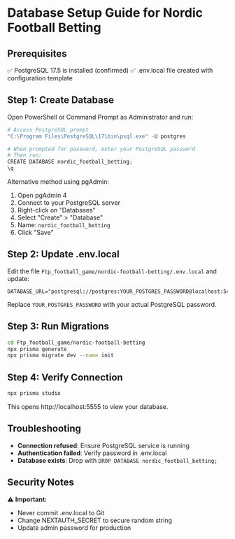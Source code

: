 # Database Setup Guide for Nordic Football Betting

## Prerequisites
✅ PostgreSQL 17.5 is installed (confirmed)
✅ .env.local file created with configuration template

## Step 1: Create Database

Open PowerShell or Command Prompt as Administrator and run:

```powershell
# Access PostgreSQL prompt
"C:\Program Files\PostgreSQL\17\bin\psql.exe" -U postgres

# When prompted for password, enter your PostgreSQL password
# Then run:
CREATE DATABASE nordic_football_betting;
\q
```

Alternative method using pgAdmin:
1. Open pgAdmin 4
2. Connect to your PostgreSQL server
3. Right-click on "Databases"
4. Select "Create" > "Database"
5. Name: `nordic_football_betting`
6. Click "Save"

## Step 2: Update .env.local

Edit the file `Ftp_football_game/nordic-football-betting/.env.local` and update:

```env
DATABASE_URL="postgresql://postgres:YOUR_POSTGRES_PASSWORD@localhost:5432/nordic_football_betting"
```

Replace `YOUR_POSTGRES_PASSWORD` with your actual PostgreSQL password.

## Step 3: Run Migrations

```bash
cd Ftp_football_game/nordic-football-betting
npx prisma generate
npx prisma migrate dev --name init
```

## Step 4: Verify Connection

```bash
npx prisma studio
```

This opens http://localhost:5555 to view your database.

## Troubleshooting

- **Connection refused**: Ensure PostgreSQL service is running
- **Authentication failed**: Verify password in .env.local
- **Database exists**: Drop with `DROP DATABASE nordic_football_betting;`

## Security Notes

⚠️ **Important:**
- Never commit .env.local to Git
- Change NEXTAUTH_SECRET to secure random string
- Update admin password for production
